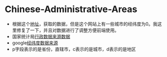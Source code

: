 # Chinese-Administrative-Areas
- 根据这个[地址](https://gist.github.com/anjia0532/8d278fe50b0c1e9a6cf65f56aadcbad3)，获取的数据，但是这个网站上有一些城市的经纬度为0。我这里修复了一下，并且对数据进行了调整方便前端使用。
- 国家统计局[行政数据来源数据](http://www.stats.gov.cn/tjsj/tjbz/xzqhdm/201703/t20170310_1471429.html)
- google[经纬度数据来源](http://map.yanue.net/)
- p字段表示的是省份，直辖市，c表示的是城市，d表示的是地区
